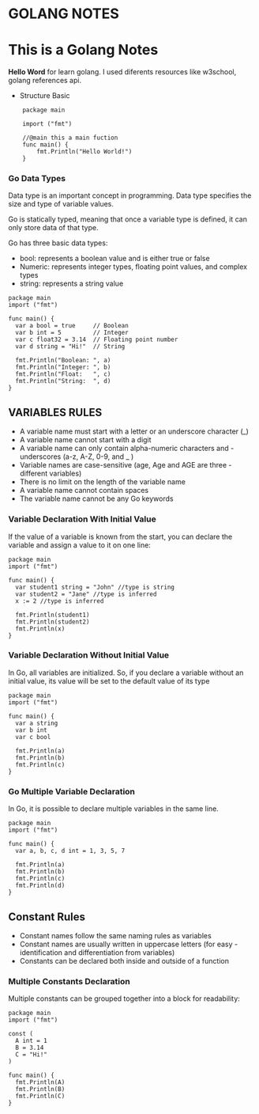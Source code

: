 GOLANG NOTES
========

# This is a Golang Notes
**Hello Word** for learn golang. I used diferents resources like w3school, golang references api.
- Structure Basic

```golang
    package main  

    import ("fmt")

    //@main this a main fuction
    func main() {  
        fmt.Println("Hello World!")
    }
```
### Go Data Types
Data type is an important concept in programming. Data type specifies the size and type of variable values.

Go is statically typed, meaning that once a variable type is defined, it can only store data of that type.

Go has three basic data types:

- bool: represents a boolean value and is either true or false
- Numeric: represents integer types, floating point values, and complex types
- string: represents a string value
````golang
package main
import ("fmt")

func main() {
  var a bool = true     // Boolean
  var b int = 5         // Integer
  var c float32 = 3.14  // Floating point number
  var d string = "Hi!"  // String

  fmt.Println("Boolean: ", a)
  fmt.Println("Integer: ", b)
  fmt.Println("Float:   ", c)
  fmt.Println("String:  ", d)
}
````
## VARIABLES RULES
- A variable name must start with a letter or an underscore character (_)
- A variable name cannot start with a digit
- A variable name can only contain alpha-numeric characters and - underscores (a-z, A-Z, 0-9, and _ )
- Variable names are case-sensitive (age, Age and AGE are three - different variables)
- There is no limit on the length of the variable name
- A variable name cannot contain spaces
- The variable name cannot be any Go keywords
### Variable Declaration With Initial Value
If the value of a variable is known from the start, you can declare the variable and assign a value to it on one line:
````golang
package main
import ("fmt")

func main() {
  var student1 string = "John" //type is string
  var student2 = "Jane" //type is inferred
  x := 2 //type is inferred

  fmt.Println(student1)
  fmt.Println(student2)
  fmt.Println(x)
}
````
### Variable Declaration Without Initial Value
In Go, all variables are initialized. So, if you declare a variable without an initial value, its value will be set to the default value of its type
````golang
package main
import ("fmt")

func main() {
  var a string
  var b int
  var c bool

  fmt.Println(a)
  fmt.Println(b)
  fmt.Println(c)
}
````
### Go Multiple Variable Declaration
In Go, it is possible to declare multiple variables in the same line.
````golang
package main
import ("fmt")

func main() {
  var a, b, c, d int = 1, 3, 5, 7

  fmt.Println(a)
  fmt.Println(b)
  fmt.Println(c)
  fmt.Println(d)
}
````
## Constant Rules
- Constant names follow the same naming rules as variables
- Constant names are usually written in uppercase letters (for easy - identification and differentiation from variables)
- Constants can be declared both inside and outside of a function
### Multiple Constants Declaration
Multiple constants can be grouped together into a block for readability:
````golang
package main
import ("fmt")

const (
  A int = 1
  B = 3.14
  C = "Hi!"
)

func main() {
  fmt.Println(A)
  fmt.Println(B)
  fmt.Println(C)
}
````